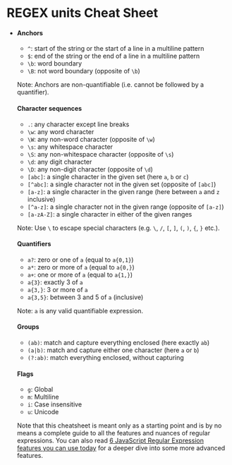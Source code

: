 # REGEX units Cheat Sheet

- #### Anchors

  - `^`: start of the string or the start of a line in a multiline pattern
  - `$`: end of the string or the end of a line in a multiline pattern
  - `\b`: word boundary
  - `\B`: not word boundary (opposite of `\b`)

  Note: Anchors are non-quantifiable (i.e. cannot be followed by a quantifier).

  #### Character sequences

  - `.`: any character except line breaks
  - `\w`: any word character
  - `\W`: any non-word character (opposite of `\w`)
  - `\s`: any whitespace character
  - `\S`: any non-whitespace character (opposite of `\s`)
  - `\d`: any digit character
  - `\D`: any non-digit character (opposite of `\d`)
  - `[abc]`: a single character in the given set (here `a`, `b` or `c`)
  - `[^abc]`: a single character not in the given set (opposite of `[abc]`)
  - `[a-z]`: a single character in the given range (here between `a` and `z` inclusive)
  - `[^a-z]`: a single character not in the given range (opposite of `[a-z]`)
  - `[a-zA-Z]`: a single character in either of the given ranges

  Note: Use `\` to escape special characters (e.g. `\`, `/`, `[`, `]`, `(`, `)`, `{`, `}` etc.).

  #### Quantifiers

  - `a?`: zero or one of `a` (equal to `a{0,1}`)
  - `a*`: zero or more of `a` (equal to `a{0,}`)
  - `a+`: one or more of `a` (equal to `a{1,}`)
  - `a{3}`: exactly 3 of `a`
  - `a{3,}`: 3 or more of `a`
  - `a{3,5}`: between 3 and 5 of `a` (inclusive)

  Note: `a` is any valid quantifiable expression.

  #### Groups

  - `(ab)`: match and capture everything enclosed (here exactly `ab`)
  - `(a|b)`: match and capture either one character (here `a` or `b`)
  - `(?:ab)`: match everything enclosed, without capturing

  #### Flags

  - `g`: Global
  - `m`: Multiline
  - `i`: Case insensitive
  - `u`: Unicode

  Note that this cheatsheet is meant only as a starting point and is by no means a complete guide to all the features and nuances of regular expressions. You can also read [6 JavaScript Regular Expression features you can use today](https://www.30secondsofcode.org/blog/s/6-javascript-regexp-tricks) for a deeper dive into some more advanced features.

